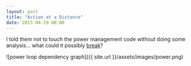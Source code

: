 ```yaml
---
layout: post
title: "Action at a Distance"
date: 2013-04-29 00:00
---
```


I told them not to touch the power management code without doing some analysis... what could it possibly [break](https://en.wikipedia.org/wiki/Action_at_a_distance_(computer_programming))?

![power loop dependency graph]({{ site.url }}/assets/images/power.png)

